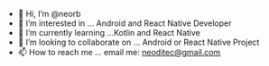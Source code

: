- 👋 Hi, I’m @neorb
- 👀 I’m interested in ... Android and React Native Developer
- 🌱 I’m currently learning ...Kotlin and React Native
- 💞️ I’m looking to collaborate on ... Android or React Native Project
- 📫 How to reach me ... email me: neoditec@gmail.com

<!---
neorb/neorb is a ✨ special ✨ repository because its `README.md` (this file) appears on your GitHub profile.
You can click the Preview link to take a look at your changes.
--->
